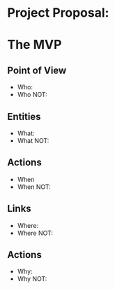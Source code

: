 # Project Proposal:

# The MVP

## Point of View

- Who:
- Who NOT:

## Entities

- What:
- What NOT:

## Actions

- When
- When NOT:

## Links

- Where:
- Where NOT:

## Actions

- Why:
- Why NOT: